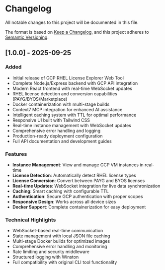 # Changelog

All notable changes to this project will be documented in this file.

The format is based on [Keep a Changelog](https://keepachangelog.com/en/1.0.0/),
and this project adheres to [Semantic Versioning](https://semver.org/spec/v2.0.0.html).

## [1.0.0] - 2025-09-25

### Added
- Initial release of GCP RHEL License Explorer Web Tool
- Complete Node.js/Express backend with GCP API integration
- Modern React frontend with real-time WebSocket updates
- RHEL license detection and conversion capabilities (PAYG/BYOS/Marketplace)
- Docker containerization with multi-stage builds
- Context7 MCP integration for enhanced AI assistance
- Intelligent caching system with TTL for optimal performance
- Responsive UI built with Tailwind CSS
- Real-time instance management with WebSocket updates
- Comprehensive error handling and logging
- Production-ready deployment configuration
- Full API documentation and development guides

### Features
- **Instance Management**: View and manage GCP VM instances in real-time
- **License Detection**: Automatically detect RHEL license types
- **License Conversion**: Convert between PAYG and BYOS licenses
- **Real-time Updates**: WebSocket integration for live data synchronization
- **Caching**: Smart caching with configurable TTL
- **Authentication**: Secure GCP authentication with proper scopes
- **Responsive Design**: Works across all device sizes
- **Docker Support**: Complete containerization for easy deployment

### Technical Highlights
- WebSocket-based real-time communication
- State management with local JSON file caching
- Multi-stage Docker builds for optimized images
- Comprehensive error handling and monitoring
- Rate limiting and security middleware
- Structured logging with Winston
- Full compatibility with original CLI tool functionality
